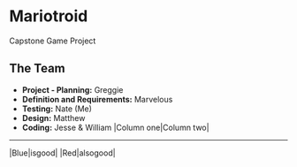 # Mariotroid
Capstone Game Project

## The Team
- **Project - Planning:**  Greggie
- **Definition and Requirements:**  Marvelous
- **Testing:**  Nate (Me)
- **Design:**  Matthew
- **Coding:**  Jesse & William
|Column one|Column two|
-----------------------
|Blue|isgood|
|Red|alsogood|
